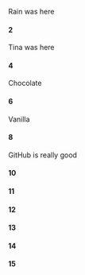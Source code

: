 Rain was here
#### 2
Tina was here
#### 4
Chocolate
#### 6
Vanilla
#### 8
GitHub is really good
#### 10
#### 11
#### 12
#### 13
#### 14
#### 15
